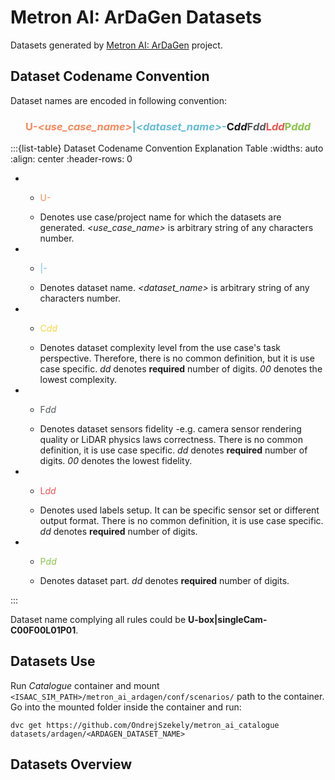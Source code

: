 # Metron AI: ArDaGen Datasets

Datasets generated by [Metron AI: ArDaGen](https://github.com/OndrejSzekely/metron_ai_ardagen) project.

## Dataset Codename Convention

Dataset names are encoded in following convention:

<h3 style="text-align: center">
    <span style="color:#F9895C;">U-<i>&ltuse_case_name&gt</i></span><span style="color:#65BCD8;">|<i>&ltdataset_name&gt</i>-</span><span span="color:#F8D643;">C<i>dd</i></span><span style="color:#545A5E;">F<i>dd</i></span><span style="color:#ef5350;">L<i>dd</i></span><span style="color:#8bc34a;">P<i>ddd</i></span> <!-- markdownlint-disable MD013-->
</h3>

:::{list-table} Dataset Codename Convention Explanation Table
:widths: auto
:align: center
:header-rows: 0

*   - <p style="color:#F9895C;">U-<i><use_case_name></i></p> <!-- markdownlint-disable MD004 MD007 MD030-->
    - Denotes use case/project name for which the datasets are generated. *<use_case_name>* is arbitrary string of any
    characters number.
*   - <p style="color:#65BCD8;">|<i><dataset_name></i>-</p>
    - Denotes dataset name. *<dataset_name>* is arbitrary string of any
    characters number.
*   - <p style="color:#F8D643;">C<i>dd</i></p>
    - Denotes dataset complexity level from the use case's task perspective. Therefore, there is no common definition,
    but it is use case specific. *dd* denotes **required** number of digits. *00* denotes the lowest complexity.
*   - <p style="color:#545A5E;">F<i>dd</i></p>
    - Denotes dataset sensors fidelity -e.g. camera sensor rendering quality or LiDAR physics laws correctness.
    There is no common definition, it is use case specific. *dd* denotes **required** number of digits.
    *00* denotes the lowest fidelity.
*   - <p style="color:#ef5350;">L<i>dd</i></p>
    - Denotes used labels setup. It can be specific sensor set or different output format.
    There is no common definition, it is use case specific. *dd* denotes **required** number of digits.
*   - <p style="color:#8bc34a;">P<i>dd</i></p>
    - Denotes dataset part. *dd* denotes **required** number of digits.

:::

Dataset name complying all rules could be **U-box|singleCam-C00F00L01P01**.

## Datasets Use

Run *Catalogue* container and mount `<ISAAC_SIM_PATH>/metron_ai_ardagen/conf/scenarios/` path to the container. Go
into the mounted folder inside the container and run:

```shell
dvc get https://github.com/OndrejSzekely/metron_ai_catalogue datasets/ardagen/<ARDAGEN_DATASET_NAME>
```

## Datasets Overview


